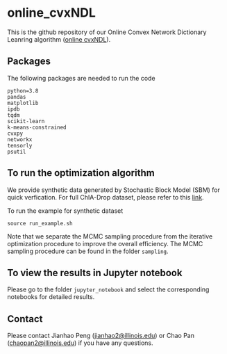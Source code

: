 # online_cvxNDL

This is the github repository of our Online Convex Network Dictionary Leanring algorithm ([online cvxNDL](https://www.biorxiv.org/content/biorxiv/early/2022/08/01/2022.07.28.501904.full.pdf)). 

## Packages
The following packages are needed to run the code
```
python=3.8
pandas
matplotlib
ipdb
tqdm
scikit-learn
k-means-constrained
cvxpy
networkx
tensorly
psutil
```

## To run the optimization algorithm 
We provide synthetic data generated by Stochastic Block Model (SBM) for quick verfication. For full ChIA-Drop dataset, please refer to this [link](https://www.ncbi.nlm.nih.gov/geo/query/acc.cgi?acc=GSE109355).

To run the example for synthetic dataset
```
source run_example.sh
```

Note that we separate the MCMC sampling procedure from the iterative optimization procedure to improve the overall efficiency. The MCMC sampling procedure can be found in the folder `sampling`.

## To view the results in Jupyter notebook
Please go to the folder `jupyter_notebook` and select the corresponding notebooks for detailed results.

## Contact
Please contact Jianhao Peng (jianhao2@illinois.edu) or Chao Pan (chaopan2@illinois.edu) if you have any questions.
